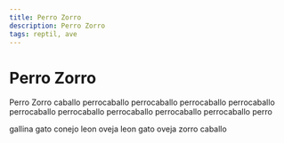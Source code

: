```yaml
---
title: Perro Zorro
description: Perro Zorro
tags: reptil, ave
---
```


# Perro Zorro

Perro Zorro caballo perrocaballo perrocaballo perrocaballo perrocaballo perrocaballo perrocaballo perrocaballo perrocaballo perrocaballo perro

gallina gato conejo leon oveja leon gato oveja zorro caballo